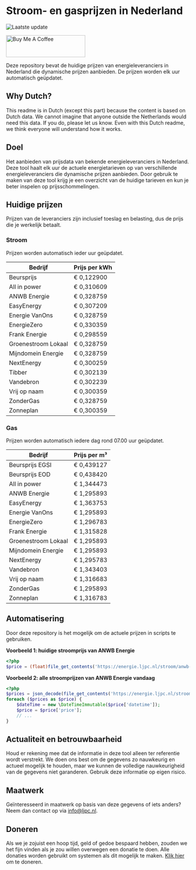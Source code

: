 # Stroom- en gasprijzen in Nederland

![Laatste update](https://img.shields.io/badge/laatste%20update-2024--12--13%2001%3A00%20CET-brightgreen)

<a href="https://www.buymeacoffee.com/Lars-" target="_blank"><img src="https://cdn.buymeacoffee.com/buttons/v2/default-orange.png" alt="Buy Me A Coffee" height="60" style="height: 60px !important;width: 217px !important;" ></a>

Deze repository bevat de huidige prijzen van energieleveranciers in Nederland die dynamische prijzen aanbieden. De prijzen worden elk uur automatisch geüpdatet.

## Why Dutch?

This readme is in Dutch (except this part) because the content is based on Dutch data. We cannot imagine that anyone outside the Netherlands would need this data. If you do, please let us know. Even with this Dutch readme, we think
everyone will understand how it works.

## Doel

Het aanbieden van prijsdata van bekende energieleveranciers in Nederland. Deze tool haalt elk uur de actuele energietarieven op van verschillende energieleveranciers die dynamische prijzen aanbieden. Door gebruik te maken van deze tool
krijg je een overzicht van de huidige tarieven en kun je beter inspelen op prijsschommelingen.

## Huidige prijzen

Prijzen van de leveranciers zijn inclusief toeslag en belasting, dus de prijs die je werkelijk betaalt.

### Stroom

Prijzen worden automatisch ieder uur geüpdatet.

 Bedrijf | Prijs per kWh 
---------|---------------
Beursprijs | € 0,122900
All in power | € 0,310609
ANWB Energie | € 0,328759
EasyEnergy | € 0,307209
Energie VanOns | € 0,328759
EnergieZero | € 0,330359
Frank Energie | € 0,298559
Groenestroom Lokaal | € 0,328759
Mijndomein Energie | € 0,328759
NextEnergy | € 0,300259
Tibber | € 0,302139
Vandebron | € 0,302239
Vrij op naam | € 0,300359
ZonderGas | € 0,328759
Zonneplan | € 0,300359


### Gas

Prijzen worden automatisch iedere dag rond 07.00 uur geüpdatet.

 Bedrijf | Prijs per m³ 
---------|--------------
Beursprijs EGSI | € 0,439127
Beursprijs EOD | € 0,438420
All in power | € 1,344473
ANWB Energie | € 1,295893
EasyEnergy | € 1,363753
Energie VanOns | € 1,295893
EnergieZero | € 1,296783
Frank Energie | € 1,315828
Groenestroom Lokaal | € 1,295893
Mijndomein Energie | € 1,295893
NextEnergy | € 1,295783
Vandebron | € 1,343403
Vrij op naam | € 1,316683
ZonderGas | € 1,295893
Zonneplan | € 1,316783


## Automatisering

Door deze repository is het mogelijk om de actuele prijzen in scripts te gebruiken.

**Voorbeeld 1: huidige stroomprijs van ANWB Energie**

```php
<?php
$price = (float)file_get_contents('https://energie.ljpc.nl/stroom/anwb-energie-nu.txt');

```

**Voorbeeld 2: alle stroomprijzen van ANWB Energie vandaag**

```php
<?php
$prices = json_decode(file_get_contents('https://energie.ljpc.nl/stroom/all-in-power-vandaag.json'),true);
foreach ($prices as $price) {
    $dateTime = new \DateTimeImmutable($price['datetime']);
    $price = $price['price'];
    // ...
}
```

## Actualiteit en betrouwbaarheid

Houd er rekening mee dat de informatie in deze tool alleen ter referentie wordt verstrekt. We doen ons best om de gegevens zo nauwkeurig en actueel mogelijk te houden, maar we kunnen de volledige nauwkeurigheid van de gegevens niet
garanderen. Gebruik deze informatie op eigen risico.

## Maatwerk

Geïnteresseerd in maatwerk op basis van deze gegevens of iets anders? Neem dan contact op
via [info@ljpc.nl](mailto:info@ljpc.nl?subject=Energie%20prijzen).

## Doneren

Als we je zojuist een hoop tijd, geld of gedoe bespaard hebben, zouden we het fijn vinden als je zou willen overwegen een
donatie te doen. Alle donaties worden gebruikt om systemen als dit mogelijk te
maken. [Klik hier](https://www.buymeacoffee.com/Lars-) om te doneren.
